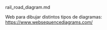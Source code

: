 rail_road_diagram.md


Web para dibujar distintos tipos de diagramas:
https://www.websequencediagrams.com/
